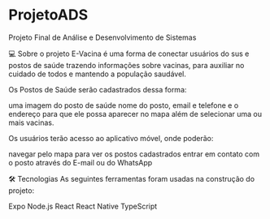 # ProjetoADS
Projeto Final de Análise e Desenvolvimento de Sistemas

💻 Sobre o projeto
E-Vacina é uma forma de conectar usuários do sus e postos de saúde trazendo informações sobre vacinas, para auxiliar no cuidado de todos e mantendo a população saudável.

Os Postos de Saúde serão cadastrados dessa forma:

uma imagem do posto de saúde
nome do posto, email e telefone
e o endereço para que ele possa aparecer no mapa
além de selecionar uma ou mais vacinas.

Os usuários terão acesso ao aplicativo móvel, onde poderão:

navegar pelo mapa para ver os postos cadastrados
entrar em contato com o posto através do E-mail ou do WhatsApp


🛠 Tecnologias
As seguintes ferramentas foram usadas na construção do projeto:

Expo
Node.js
React
React Native
TypeScript
